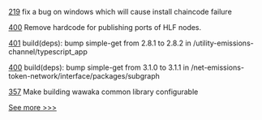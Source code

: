 
[219](https://github.com/hyperledger/fabric-sdk-go/pull/219) fix a bug on windows which will cause install chaincode failure

[400](https://github.com/hyperledger/cello/pull/400) Remove hardcode for publishing ports of HLF nodes. 

[401](https://github.com/hyperledger-labs/blockchain-carbon-accounting/pull/401) build(deps): bump simple-get from 2.8.1 to 2.8.2 in /utility-emissions-channel/typescript_app

[400](https://github.com/hyperledger-labs/blockchain-carbon-accounting/pull/400) build(deps): bump simple-get from 3.1.0 to 3.1.1 in /net-emissions-token-network/interface/packages/subgraph

[357](https://github.com/hyperledger-labs/private-data-objects/pull/357) Make building wawaka common library configurable


[See more >>>](https://start-here.hyperledger.org/pull-requests)
